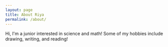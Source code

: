 ```yaml
---
layout: page
title: About Riya
permalink: /about/
---
```


Hi, I'm a junior interested in science and math! Some of my hobbies include drawing, writing, and reading!
